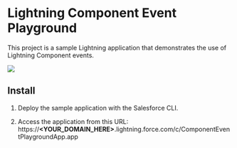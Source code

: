 # Lightning Component Event Playground
This project is a sample Lightning application that demonstrates the use of Lightning Component events.

<img src="https://raw.githubusercontent.com/pozil/sfdc-lightning-component-event-playground/master/gfx/overview.gif"/>


## Install
1. Deploy the sample application with the Salesforce CLI.

2. Access the application from this URL:<br/>
https://<b>&lt;YOUR_DOMAIN_HERE&gt;</b>.lightning.force.com/c/ComponentEventPlaygroundApp.app

